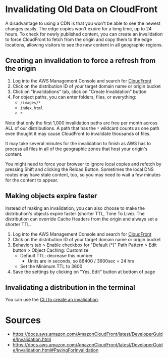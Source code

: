 # Invalidating Old Data on CloudFront

A disadvantage to using a CDN is that you won't be able to see the newest changes easily. The edge copies won't expire for a long time, up to 24 hours. To check for newly published content, you can create an invalidation to force CloudFront to fetch from the origin and copy them to the edge locations, allowing visitors to see the new content in all geographic regions.

## Creating an invalidation to force a refresh from the origin
1. Log into the AWS Management Console and search for [ CloudFront ](https://console.aws.amazon.com/cloudfront/home?#)
2. Click on the distribution ID of your target domain name or origin bucket
3. Click on "Invalidations" tab, click on "Create Invalidation" button
4. For object paths, you can enter folders, files, or everything:
    * `/images/*`
    * `index.html`
    * `*`

Note that only the first 1,000 invalidation paths are free per month across ALL of our distributions. A path that has the `*` wildcard counts as one path even thought it may cause CloudFront to invalidate thousands of files.

It may take several minutes for the invalidation to finish as AWS has to process all files in all of the geographic zones that host your origin's content.

You might need to force your browser to ignore local copies and refetch by pressing Shift and clicking the Reload Button. Sometimes the local DNS routes may have stale content, too, so you may need to wait a few minutes for the content to appear.

## Making objects expire faster
Instead of making an invalidation, you can also choose to make the distribution's objects expire faster (shorter TTL, Time To Live). The distribution can override Cache Headers from the origin and always set a shorter TTL.

1. Log into the AWS Management Console and search for [ CloudFront ](https://console.aws.amazon.com/cloudfront/home?#)
2. Click on the distribution ID of your target domain name or origin bucket
3. Behaviors tab > Enable checkbox for "Default (*)" Path Pattern > Edit button > Object Caching: Customize
    * Default TTL: decrease this number
        * Units are in seconds, so 86400 / 3600sec = 24 hrs
    * Set the Minimum TTL to 3600
4. Save the settings by clicking on "Yes, Edit" button at bottom of page

## Invalidating a distribution in the terminal
 You can use the [CLI to create an invalidation](./AWS-CLI-Cheatsheet.md#create-a-cloudfront-invalidation).

# Sources
  * https://docs.aws.amazon.com/AmazonCloudFront/latest/DeveloperGuide/Invalidation.html
  * https://docs.aws.amazon.com/AmazonCloudFront/latest/DeveloperGuide/Invalidation.html#PayingForInvalidation

